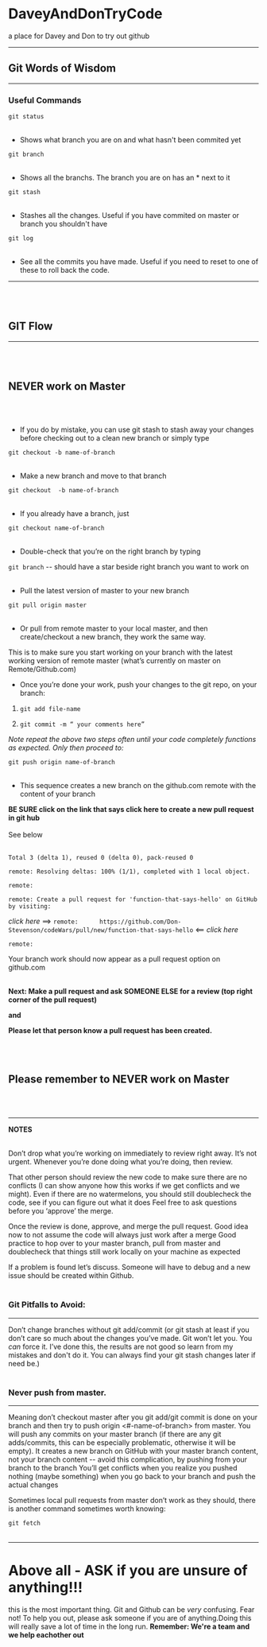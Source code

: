 # DaveyAndDonTryCode
a place for Davey and Don to try out github 

---
## Git Words of Wisdom

---
### Useful Commands

 `git status`
<br/><br/>
* Shows what branch you are on and what hasn't been commited yet

 `git branch`
<br/><br/>
* Shows all the branchs.  The branch you are on has an * next to it

`git stash`
<br/><br/>
* Stashes all the changes.  Useful if you have commited on master or branch you shouldn't have

`git log`
<br/><br/>
* See all the commits you have made.  Useful if you need to reset to one of these to roll back the code.

---

<br/><br/>
## GIT Flow

---
<br/><br/>
## NEVER work on Master

<br/><br/>

* If you do by mistake, you can use git stash to stash away your changes before checking out to a clean new branch or simply type

 `git checkout -b name-of-branch`
<br/><br/>
* Make a new branch and move to that branch

`git checkout  -b name-of-branch`
<br/><br/>
* If you already have a branch, just 

`git checkout name-of-branch`
<br/><br/>
* Double-check that you’re on the right branch by typing

`git branch` -- should have a star beside right branch you want to work on
<br/><br/>

* Pull the latest version of master to your new branch 

`git pull origin master` 
<br/><br/>

* Or pull from remote master to your local master, and then create/checkout a new branch, they work the same way.

This is to make sure you start working on your branch with the latest working version of remote master (what’s currently on master on Remote/Github.com) 

* Once you’re done your work, push your changes to the git repo, on your branch:

1.  `git add file-name`

1. `git commit -m “ your comments here”` 

*Note repeat the above two steps often until your code completely functions as expected. Only then proceed to:*

`git push origin name-of-branch`
<br/><br/>

* This sequence creates a new branch on the github.com remote with the content of your branch

**BE SURE click on the link that says click here to create a new pull request in git hub**
<br/><br/>
See below
<br/><br/>

`Total 3 (delta 1), reused 0 (delta 0), pack-reused 0`

`remote: Resolving deltas: 100% (1/1), completed with 1 local object.`

`remote:`

`remote: Create a pull request for 'function-that-says-hello' on GitHub by visiting:`

 *click here* ==> `remote:      https://github.com/Don-Stevenson/codeWars/pull/new/function-that-says-hello` <== *click here*

`remote: `

Your branch work should now appear as a pull request option on github.com 
<br/><br/>

**Next: Make a pull request and ask SOMEONE ELSE for a review (top right corner of the pull request)**

**and** 

**Please let that person know a pull request has been created.**


<br/><br/>
## Please remember to NEVER work on Master

<br/><br/>

---

**NOTES** <br/><br/>

Don’t drop what you’re working on immediately to review right away. It’s not urgent. Whenever you’re done doing what you’re doing, then review.

That other person should review the new code to make sure there are no conflicts (I can show anyone how this works if we get conflicts and we might). 
Even if there are no watermelons, you should still doublecheck the code, see if you can figure out what it does
Feel free to ask questions before you ‘approve’ the merge. 

Once the review is done, approve, and merge the pull request.
Good idea now to not assume the code will always just work after a merge
Good practice to hop over to your master branch, pull from master and doublecheck that things still work locally on your machine as expected

If a problem is found let’s discuss. Someone will have to debug and a new issue should be created within Github.
<br/><br/>
### Git Pitfalls to Avoid:

---

Don’t change branches without git add/commit (or git stash at least if you don’t care so much about the changes you’ve made. Git won’t let you.  You *can* force it. I’ve done this, the results are not good so learn from my mistakes and don't do it. You can always find your git stash changes later if need be.)
<br/><br/>
### Never push from master. 

---

Meaning don’t checkout master after you git add/git commit is done on your branch and then try to push origin <#-name-of-branch> from master. 
You will push any commits on your master branch (if there are any git adds/commits, this can be especially problematic, otherwise it will be empty).
It creates a new branch on GitHub with your master branch content, not your branch content -- avoid this complication, by pushing from your branch to the branch
You’ll get conflicts when you realize you pushed nothing (maybe something) when you go back to your branch and push the actual changes

Sometimes local pull requests from master don’t work as they should, there is another command sometimes worth knowing: 

`git fetch`
<br/><br/>

---
# Above all - ASK if you are unsure of anything!!!

 this is the most important thing. Git and Github can be *very* confusing. Fear not! To help you out, please ask someone if you are of anything.Doing this will really save a lot of time in the long run. **Remember: We're a team and we help eachother out** 